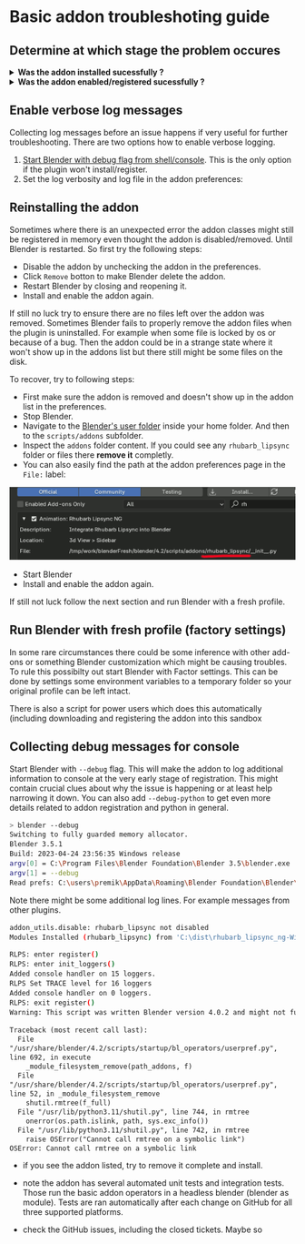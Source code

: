 # Basic addon troubleshoting guide

## Determine at which stage the problem occures

<details>
  <summary> <b>Was the addon installed sucessfully ?</b> </summary>


When the addon was installed from the `zip` file it should show up in the preferences:

- Go to `Main menu/Edit/Preferences/Add-ons`
- Search addond by name. Type `rh` into the search box

If you can see `Animations: Rhubarb Lipsync NG` item the plugin has been installed sucessfully and you can proceed to the next section.

![Check installed](doc/img/checkPuginInstalled.png)

If the installation failed:
- Make sure the Blender version is compatible with the addon version. Each Blender version comes with it's own Python version on older version might not work.
- The addon `zip-file` used for the installation was incorrect. Make soure you have downloaded the correct zip file (and not for instance sources snapshot). Don't unzip the file. Ensure the file is not corrupted because of download error.
- There could be some problem access the `addons` folder. Like permission issues.


- Try to [fully reinstall the addon](#reinstalling-the-addon).
- Try to [collect debug messages](#collecting-debug-messages-for-console) to find the root cause or any additional details.
- Search [existing tickets](https://github.com/Premik/blender_rhubarb_lipsync_ng/issues?q=), including the closed ones. Maybe somebody had similar issue before.
- Report the [bug](https://github.com/Premik/blender_rhubarb_lipsync_ng/issues/new/choose)

---

</details>

<details>
  <summary> <b>Was the addon enabled/registered sucessfully ?</b> </summary>

After addon is installed it should get registered. This happends after the addon is enabled in the preferences:

- Again go to the `Main menu/Edit/Preferences/Add-ons`
- Search addond by name. Type `rh` into the search box
- Check the checkbox in front of addon name.

If no errors should get shown and you see the addon preferences below the addon details, then the addon has been registered/enabled sucessfully. Proceed to the next section.

![Check installed](doc/img/checkPluginRegistered.png)

When addon fails to install or register Blender often shows a popup with Python error and stacktrace. Unfortunately very often this error is a generic one with no useful details. For example:

Where the actual useful error details ( root cause) was printed earlier to the system console.

---

</details>

## Enable verbose log messages

Collecting log messages before an issue happens if very useful for further troubleshooting. There are two options how to enable verbose logging.

1. [Start Blender with debug flag from shell/console](#collecting-debug-messages-for-console). This is the only option if the plugin won't install/register.
1. Set the log verbosity and log file in the addon preferences:



## Reinstalling the addon

Sometimes where there is an unexpected error the addon classes might still be registered in memory even thought the addon is disabled/removed. Until Blender is restarted. So first try the following steps:

- Disable the addon by unchecking the addon in the preferences.
- Click `Remove` botton to make Blender delete the addon.
- Restart Blender by closing and reopening it.
- Install and enable the addon again.


If still no luck try to ensure there are no files left over the addon was removed. 
Sometimes Blender fails to properly remove the addon files when the plugin is uninstalled. For example when some file is locked by os or because of a bug. Then the addon could be in a strange state where it won't show up in the addons list but there still might be some files on the disk.

To recover, try to following steps:
- First make sure the addon is removed and doesn't show up in the addon list in the preferences.
- Stop Blender.
- Navigate to the [Blender's user folder](https://docs.blender.org/manual/en/latest/advanced/blender_directory_layout.html) inside your home folder. And then to the `scripts/addons` subfolder.
- Inspect the `addons` folder content. If you could see any `rhubarb_lipsync` folder or files there **remove it** completly.
- You can also easily find the path at the addon preferences page in the `File:` label:

![Check installed](doc/img/addonPath.png)

- Start Blender
- Install and enable the addon again.

If still not luck follow the next section and run Blender with a fresh profile.

## Run Blender with fresh profile (factory settings)

In some rare circumstances there could be some inference with other add-ons or something Blender customization which might be causing troubles. To rule this possibilty out start Blender with Factor settings. This can be done by settings some environment variables to a temporary folder so your original profile can be left intact.

There is also a script for power users which does this automatically (including downloading and registering the addon into this sandbox

## Collecting debug messages for console

Start Blender with `--debug` flag. This will make the addon to log additional information to console at the very early stage of registration. This might contain crucial clues about why the issue is happening or at least help narrowing it down. You can also add `--debug-python` to get even more details related to addon registration and python in general.

```sh
> blender --debug
Switching to fully guarded memory allocator.
Blender 3.5.1
Build: 2023-04-24 23:56:35 Windows release
argv[0] = C:\Program Files\Blender Foundation\Blender 3.5\blender.exe
argv[1] = --debug
Read prefs: C:\users\premik\AppData\Roaming\Blender Foundation\Blender\3.5\config\userpref.blend
```

Note there might be some additional log lines. For example messages from other plugins.

```sh
addon_utils.disable: rhubarb_lipsync not disabled
Modules Installed (rhubarb_lipsync) from 'C:\dist\rhubarb_lipsync_ng-Windows-1.3.1.zip' into 'C:\users\premik\AppData\Roaming\Blender Foundation\Blender\3.5\scripts\addons'
```

```sh
RLPS: enter register()
RLPS: enter init_loggers()
Added console handler on 15 loggers.
RLPS Set TRACE level for 16 loggers
Added console handler on 0 loggers.
RLPS: exit register()
Warning: This script was written Blender version 4.0.2 and might not function (correctly), though it is enabled
```

```
Traceback (most recent call last):
  File "/usr/share/blender/4.2/scripts/startup/bl_operators/userpref.py", line 692, in execute
    _module_filesystem_remove(path_addons, f)
  File "/usr/share/blender/4.2/scripts/startup/bl_operators/userpref.py", line 52, in _module_filesystem_remove
    shutil.rmtree(f_full)
  File "/usr/lib/python3.11/shutil.py", line 744, in rmtree
    onerror(os.path.islink, path, sys.exc_info())
  File "/usr/lib/python3.11/shutil.py", line 742, in rmtree
    raise OSError("Cannot call rmtree on a symbolic link")
OSError: Cannot call rmtree on a symbolic link
```

- if you see the addon listed, try to remove it complete and install.

- note the addon has several automated unit tests and integration tests. Those run the basic addon operators in a headless blender (blender as module). Tests are ran automatically after each change on GitHub for all three supported platforms.
- check the GitHub issues, including the closed tickets. Maybe so


